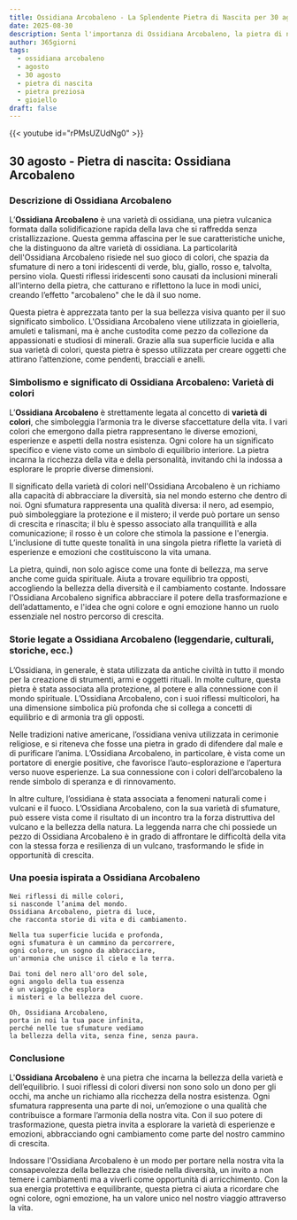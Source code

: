 ```yaml
---
title: Ossidiana Arcobaleno - La Splendente Pietra di Nascita per 30 agosto
date: 2025-08-30
description: Senta l'importanza di Ossidiana Arcobaleno, la pietra di nascita di 30 agosto che simboleggia Varietà di colori. Lasci che la sua bellezza e il suo significato illuminino la sua giornata.
author: 365giorni
tags:
  - ossidiana arcobaleno
  - agosto
  - 30 agosto
  - pietra di nascita
  - pietra preziosa
  - gioiello
draft: false
---
```


{{< youtube id="rPMsUZUdNg0" >}}

## 30 agosto - Pietra di nascita: Ossidiana Arcobaleno

### Descrizione di Ossidiana Arcobaleno

L’**Ossidiana Arcobaleno** è una varietà di ossidiana, una pietra vulcanica formata dalla solidificazione rapida della lava che si raffredda senza cristallizzazione. Questa gemma affascina per le sue caratteristiche uniche, che la distinguono da altre varietà di ossidiana. La particolarità dell'Ossidiana Arcobaleno risiede nel suo gioco di colori, che spazia da sfumature di nero a toni iridescenti di verde, blu, giallo, rosso e, talvolta, persino viola. Questi riflessi iridescenti sono causati da inclusioni minerali all'interno della pietra, che catturano e riflettono la luce in modi unici, creando l’effetto "arcobaleno" che le dà il suo nome.

Questa pietra è apprezzata tanto per la sua bellezza visiva quanto per il suo significato simbolico. L'Ossidiana Arcobaleno viene utilizzata in gioielleria, amuleti e talismani, ma è anche custodita come pezzo da collezione da appassionati e studiosi di minerali. Grazie alla sua superficie lucida e alla sua varietà di colori, questa pietra è spesso utilizzata per creare oggetti che attirano l’attenzione, come pendenti, bracciali e anelli.

### Simbolismo e significato di Ossidiana Arcobaleno: Varietà di colori

L’**Ossidiana Arcobaleno** è strettamente legata al concetto di **varietà di colori**, che simboleggia l’armonia tra le diverse sfaccettature della vita. I vari colori che emergono dalla pietra rappresentano le diverse emozioni, esperienze e aspetti della nostra esistenza. Ogni colore ha un significato specifico e viene visto come un simbolo di equilibrio interiore. La pietra incarna la ricchezza della vita e della personalità, invitando chi la indossa a esplorare le proprie diverse dimensioni.

Il significato della varietà di colori nell'Ossidiana Arcobaleno è un richiamo alla capacità di abbracciare la diversità, sia nel mondo esterno che dentro di noi. Ogni sfumatura rappresenta una qualità diversa: il nero, ad esempio, può simboleggiare la protezione e il mistero; il verde può portare un senso di crescita e rinascita; il blu è spesso associato alla tranquillità e alla comunicazione; il rosso è un colore che stimola la passione e l'energia. L’inclusione di tutte queste tonalità in una singola pietra riflette la varietà di esperienze e emozioni che costituiscono la vita umana.

La pietra, quindi, non solo agisce come una fonte di bellezza, ma serve anche come guida spirituale. Aiuta a trovare equilibrio tra opposti, accogliendo la bellezza della diversità e il cambiamento costante. Indossare l'Ossidiana Arcobaleno significa abbracciare il potere della trasformazione e dell’adattamento, e l'idea che ogni colore e ogni emozione hanno un ruolo essenziale nel nostro percorso di crescita.

### Storie legate a Ossidiana Arcobaleno (leggendarie, culturali, storiche, ecc.)

L’Ossidiana, in generale, è stata utilizzata da antiche civiltà in tutto il mondo per la creazione di strumenti, armi e oggetti rituali. In molte culture, questa pietra è stata associata alla protezione, al potere e alla connessione con il mondo spirituale. L’Ossidiana Arcobaleno, con i suoi riflessi multicolori, ha una dimensione simbolica più profonda che si collega a concetti di equilibrio e di armonia tra gli opposti.

Nelle tradizioni native americane, l’ossidiana veniva utilizzata in cerimonie religiose, e si riteneva che fosse una pietra in grado di difendere dal male e di purificare l’anima. L’Ossidiana Arcobaleno, in particolare, è vista come un portatore di energie positive, che favorisce l’auto-esplorazione e l’apertura verso nuove esperienze. La sua connessione con i colori dell’arcobaleno la rende simbolo di speranza e di rinnovamento.

In altre culture, l’ossidiana è stata associata a fenomeni naturali come i vulcani e il fuoco. L’Ossidiana Arcobaleno, con la sua varietà di sfumature, può essere vista come il risultato di un incontro tra la forza distruttiva del vulcano e la bellezza della natura. La leggenda narra che chi possiede un pezzo di Ossidiana Arcobaleno è in grado di affrontare le difficoltà della vita con la stessa forza e resilienza di un vulcano, trasformando le sfide in opportunità di crescita.

### Una poesia ispirata a Ossidiana Arcobaleno

```
Nei riflessi di mille colori,
si nasconde l’anima del mondo.
Ossidiana Arcobaleno, pietra di luce,
che racconta storie di vita e di cambiamento.

Nella tua superficie lucida e profonda,
ogni sfumatura è un cammino da percorrere,
ogni colore, un sogno da abbracciare,
un'armonia che unisce il cielo e la terra.

Dai toni del nero all'oro del sole,
ogni angolo della tua essenza
è un viaggio che esplora
i misteri e la bellezza del cuore.

Oh, Ossidiana Arcobaleno,
porta in noi la tua pace infinita,
perché nelle tue sfumature vediamo
la bellezza della vita, senza fine, senza paura.
```

### Conclusione

L'**Ossidiana Arcobaleno** è una pietra che incarna la bellezza della varietà e dell’equilibrio. I suoi riflessi di colori diversi non sono solo un dono per gli occhi, ma anche un richiamo alla ricchezza della nostra esistenza. Ogni sfumatura rappresenta una parte di noi, un’emozione o una qualità che contribuisce a formare l’armonia della nostra vita. Con il suo potere di trasformazione, questa pietra invita a esplorare la varietà di esperienze e emozioni, abbracciando ogni cambiamento come parte del nostro cammino di crescita.

Indossare l'Ossidiana Arcobaleno è un modo per portare nella nostra vita la consapevolezza della bellezza che risiede nella diversità, un invito a non temere i cambiamenti ma a viverli come opportunità di arricchimento. Con la sua energia protettiva e equilibrante, questa pietra ci aiuta a ricordare che ogni colore, ogni emozione, ha un valore unico nel nostro viaggio attraverso la vita.